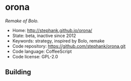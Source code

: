 # orona

_Remake of Bolo._

- Home: http://stephank.github.io/orona/
- State: beta, inactive since 2012
- Keywords: strategy, inspired by Bolo, remake
- Code repository: https://github.com/stephank/orona.git
- Code language: CoffeeScript
- Code license: GPL-2.0

## Building
